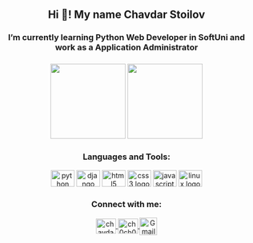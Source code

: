<h2 align="center">Hi 👋! My name Chavdar Stoilov</h2>

###

<h3 align="center">I’m currently learning Python Web Developer in SoftUni and work as a Application Administrator</h3>

###

<div align="center">
  <img height="150" src="https://cdn.dribbble.com/users/926537/screenshots/4502924/python-2.gif"  />
  <img height="150" src="https://media.tenor.com/JHQi03Q3pLAAAAAC/jim-carrey-bruce-almighty.gif" />
</div>

###

[comment]: <div align="center">
 [comment]:  <img src="https://github-readme-stats.vercel.app/api?username=ChavdarStoilov&show_icons=true&theme=radical" height="150" alt="stats graph"  />
 [comment]:  <img src="https://github-readme-stats.vercel.app/api/top-langs?username=ChavdarStoilov&locale=en&hide_title=false&layout=compact&card_width=320&langs_count=5&theme=dracula&hide_border=false&order=2" height="150" alt="languages graph"  />

</div>

###

###
<h3 align="center" >Languages and Tools:</h3>
<div align="center">
  <img src="https://cdn.jsdelivr.net/gh/devicons/devicon/icons/python/python-original.svg" height="33" width="47" alt="python logo"  />
  <img src="https://cdn.jsdelivr.net/gh/devicons/devicon/icons/django/django-plain.svg" height="33" width="47" alt="django logo"  />
  <img src="https://cdn.jsdelivr.net/gh/devicons/devicon/icons/html5/html5-original.svg" height="33" width="47" alt="html5 logo"  />
  <img src="https://cdn.jsdelivr.net/gh/devicons/devicon/icons/css3/css3-original.svg" height="33" width="47" alt="css3 logo"  />
  <img src="https://cdn.jsdelivr.net/gh/devicons/devicon/icons/javascript/javascript-original.svg" height="33" width="47" alt="javascript logo"  />
  <img src="https://cdn.jsdelivr.net/gh/devicons/devicon/icons/linux/linux-original.svg" height="33" width="47" alt="linux logo"  />
</div>

###
<h3 align="center" >Connect with me:</h3>
<div align="center">
    <a href="https://linkedin.com/in/chavdar-stoilov-7a8088167" target="blank"><img align="center" src="https://raw.githubusercontent.com/rahuldkjain/github-profile-readme-generator/master/src/images/icons/Social/linked-in-alt.svg" alt="chavdar-stoilov-7a8088167" height="30" width="40" /> 
    </a>
    <a href="https://instagram.com/ch0ch0o" target="blank"><img align="center" src="https://raw.githubusercontent.com/rahuldkjain/github-profile-readme-generator/master/src/images/icons/Social/instagram.svg" alt="ch0ch0o" height="30" width="40" />
    </a>
    <a target="_blank" href="mailto:stoilov.chavdar@gmail.com">
  <img align="center" alt="Gmail" height="35" width="35" src="https://upload.wikimedia.org/wikipedia/commons/2/2e/Gmail_2020.png" />
    </a>
</div>

###

<div align="center"
    <img src="https://komarev.com/ghpvc/?username=ChavdarStoilov&style=flat-square&color=blue" alt=""/>
</div>

###

